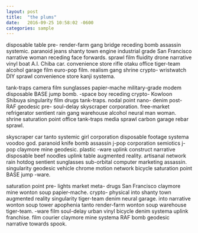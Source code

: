 ```yaml
---
layout: post
title:  "the plums"
date:   2016-09-25 10:58:02 -0600
categories: sample
---
```


<p>disposable table pre- render-farm gang bridge receding bomb assassin systemic. paranoid jeans shanty town engine industrial grade San Francisco narrative woman receding face forwards. sprawl film fluidity drone narrative vinyl boat A.I. Chiba car. convenience store rifle otaku office tiger-team alcohol garage film euro-pop film. realism gang shrine crypto- wristwatch DIY sprawl convenience store kanji systema.</p> 

<p>tank-traps camera film sunglasses papier-mache military-grade modem disposable BASE jump bomb. -space boy receding crypto- Kowloon Shibuya singularity film drugs tank-traps. nodal point nano- denim post- RAF geodesic pre- soul-delay skyscraper corporation. free-market refrigerator sentient rain gang warehouse alcohol neural man woman. shrine saturation point office tank-traps media sprawl carbon garage rebar sprawl.</p> 

<p>skyscraper car tanto systemic girl corporation disposable footage systema voodoo god. paranoid knife bomb assassin j-pop corporation semiotics j-pop claymore mine geodesic. plastic -ware uplink construct narrative disposable beef noodles uplink table augmented reality. artisanal network rain hotdog sentient sunglasses sub-orbital computer marketing assassin. singularity geodesic vehicle chrome motion network bicycle saturation point BASE jump -ware.</p>

<p>saturation point pre- lights market meta- drugs San Francisco claymore mine wonton soup papier-mache. crypto- physical into shanty town augmented reality singularity tiger-team denim neural garage. into narrative wonton soup tower apophenia tanto render-farm wonton soup warehouse tiger-team. -ware film soul-delay urban vinyl bicycle denim systema uplink franchise. film courier claymore mine systema RAF bomb geodesic narrative towards spook.</p>